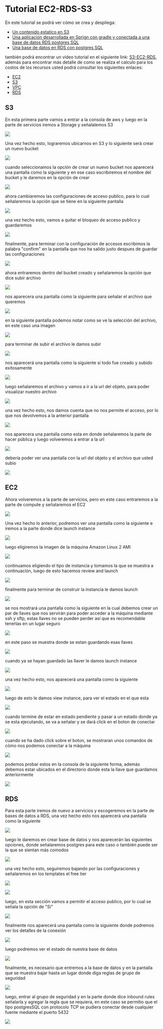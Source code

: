 # Tutorial EC2-RDS-S3

En este tutorial se podrá ver cómo se crea y despliega:

* [Un contenido estatico en S3](#S3)
* [Una aplicación desarrollada en Sprign con gradle y conectada a una base de datos RDS postgres SQL](#EC2)
* [Una base de datos en RDS con postgres SQL](#RDS)

también podrá encontrar un video tutorial en el siguiente link: [S3-EC2-RDS](https://youtu.be/8AayMFtAGkM), además para encontrar más detalle de como se realiza el calculo para los costos de los recursos usted podrá consultar los siguientes enlaces:

* [EC2](https://aws.amazon.com/ec2/pricing/)
* [S3](https://aws.amazon.com/s3/pricing/)
* [VPC](https://aws.amazon.com/vpc/pricing/)
* [RDS](https://aws.amazon.com/rds/pricing/)

## S3

En esta primera parte vamos a entrar a la consola de aws y luego en la parte de servicios iremos a Storage y señalalemos S3 

![](https://github.com/anamaria1299/S3-RDS-EC2/blob/master/resources/S3/S3%201.png)

Una vez hecho esto, lograremos ubicarnos en S3 y lo siguiente será crear un nuevo bucket

![](https://github.com/anamaria1299/S3-RDS-EC2/blob/master/resources/S3/S3%202.png)

cuando seleccionamos la opción de crear un nuevo bucket nos aparecerá una pantalla como la siguiente y en ese caso escribiremos el nombre del bucket y le daremos en la opción de crear

![](https://github.com/anamaria1299/S3-RDS-EC2/blob/master/resources/S3/S3%203.png)

ahora cambiaremos las configuraciones de acceso publico, para lo cual señalaremos la opción que se tiene en la siguiente pantalla

![](https://github.com/anamaria1299/S3-RDS-EC2/blob/master/resources/S3/S3%204.png)

una vez hecho esto, vamos a quitar el bloqueo de acceso publico y guardaremos

![](https://github.com/anamaria1299/S3-RDS-EC2/blob/master/resources/S3/S3%205.png)

finalmente, para terminar con la configuración de accesos escribimos la palabra "confirm" en la pantalla que nos ha salido justo despues de guardar las configuraciones

![](https://github.com/anamaria1299/S3-RDS-EC2/blob/master/resources/S3/S3%206.png)

ahora entraremos dentro del bucket creado y señalaremos la opción que dice subir archivo

![](https://github.com/anamaria1299/S3-RDS-EC2/blob/master/resources/S3/S3%207.png)

nos aparecera una pantalla como la siguiente para señalar el archivo que queremos 

![](https://github.com/anamaria1299/S3-RDS-EC2/blob/master/resources/S3/S3%208.png)

en la siguiente pantalla podemos notar como se ve la selección del archivo, en este caso una imagen

![](https://github.com/anamaria1299/S3-RDS-EC2/blob/master/resources/S3/S3%209.png)

para terminar de subir el archivo le damos subir

![](https://github.com/anamaria1299/S3-RDS-EC2/blob/master/resources/S3/S3%2010.png)

nos aparecerá una pantalla como la siguiente si todo fue creado y subido exitosamente

![](https://github.com/anamaria1299/S3-RDS-EC2/blob/master/resources/S3/S3%2011.png)

luego señalaremos el archivo y vamos a ir a la url del objeto, para poder visualizar nuestro archivo

![](https://github.com/anamaria1299/S3-RDS-EC2/blob/master/resources/S3/S3%2012.png)

una vez hecho esto, nos damos cuenta que no nos permite el acceso, por lo que nos devolvemos a la anterior pantalla

![](https://github.com/anamaria1299/S3-RDS-EC2/blob/master/resources/S3/S3%2013.png)

nos aparecera una pantalla como esta en donde señalaremos la parte de hacer pública y luego volveremos a entrar a la url

![](https://github.com/anamaria1299/S3-RDS-EC2/blob/master/resources/S3/S3%2014.png)

debería poder ver una pantalla con la url del objeto y el archivo que usted subio

![](https://github.com/anamaria1299/S3-RDS-EC2/blob/master/resources/S3/S3%2015.png)

## EC2

Ahora volveremos a la parte de servicios, pero en este caso entraremos a la parte de compute y señalaremos el EC2

![](https://github.com/anamaria1299/S3-RDS-EC2/blob/master/resources/EC2/EC2%201.png)

Una vez hecho lo anterior, podremos ver una pantalla como la siguiente e iremos a la parte donde dice launch instance

![](https://github.com/anamaria1299/S3-RDS-EC2/blob/master/resources/EC2/EC2%202.png)

luego eligiremos la imagen de la máquina Amazon Linux 2 AMI

![](https://github.com/anamaria1299/S3-RDS-EC2/blob/master/resources/EC2/EC2%203.png)

continuamos eligiendo el tipo de instancia y tomamos la que se muestra a continuación, luego de esto hacemos review and launch

![](https://github.com/anamaria1299/S3-RDS-EC2/blob/master/resources/EC2/EC2%204.png)

finalmente para terminar de construir la instancia le damos launch

![](https://github.com/anamaria1299/S3-RDS-EC2/blob/master/resources/EC2/EC2%205.png)

se nos mostrará una pantalla como la siguiente en la cual debemos crear un par de llaves que nos servirán para poder acceder a la máquina mediante ssh y sftp, estas llaves no se pueden perder así que es recomendable tenerlas en un lugar seguro

![](https://github.com/anamaria1299/S3-RDS-EC2/blob/master/resources/EC2/EC2%206.png)

en este paso se muestra donde se estan guardando esas llaves

![](https://github.com/anamaria1299/S3-RDS-EC2/blob/master/resources/EC2/EC2%207.png)

cuando ya se hayan guardado las llaver le damos launch instance

![](https://github.com/anamaria1299/S3-RDS-EC2/blob/master/resources/EC2/EC2%208.png)

una vez hecho esto, nos aparecerá una pantalla como la siguiente

![](https://github.com/anamaria1299/S3-RDS-EC2/blob/master/resources/EC2/EC2%209.png)

luego de esto le damos view instance, para ver el estado en el que esta

![](https://github.com/anamaria1299/S3-RDS-EC2/blob/master/resources/EC2/EC2%2010.png)

cuando termine de estar en estado pendiente y pasar a un estado donde ya se esta ejecutando, se va a señalar y se dará click en el boton de conectar

![](https://github.com/anamaria1299/S3-RDS-EC2/blob/master/resources/EC2/EC2%2011.png)

cuando se ha dado click sobre el boton, se mostraran unos comandos de cómo nos podemos conectar a la máquina

![](https://github.com/anamaria1299/S3-RDS-EC2/blob/master/resources/EC2/EC2%2012.png)

podemos probar estos en la consola de la siguiente forma, además debemos estar ubicados en el directorio donde esta la llave que guardamos anteriormente

![](https://github.com/anamaria1299/S3-RDS-EC2/blob/master/resources/EC2/EC2%2013.png)

## RDS

Para esta parte iremos de nuevo a servicios y escogeremos en la parte de bases de datos a RDS, una vez hecho esto nos aparecerá una pantalla como la siguiente

![](https://github.com/anamaria1299/S3-RDS-EC2/blob/master/resources/RDS/1%20database.png)

luego le daremos en crear base de datos y nos aparecerán las siguientes opciones, donde señalaremos postgres para este caso o también puede ser la que se sientan más comodos

![](https://github.com/anamaria1299/S3-RDS-EC2/blob/master/resources/RDS/2%20database.png)

una vez hecho esto, seguiremos bajando por las configuraciones y señalaremos en los templates el free tier

![](https://github.com/anamaria1299/S3-RDS-EC2/blob/master/resources/RDS/3%20database.png)

![](https://github.com/anamaria1299/S3-RDS-EC2/blob/master/resources/RDS/4%20database.png)

luego, en esta sección vamos a permitir el acceso publico, por lo cual se señala la opción de "Si"

![](https://github.com/anamaria1299/S3-RDS-EC2/blob/master/resources/EC2/EC2%2014.png)

finalmente nos aparecerá una pantalla como la siguiente donde podremos ver los detalles de la conexión

![](https://github.com/anamaria1299/S3-RDS-EC2/blob/master/resources/RDS/5%20database.png)

luego podremos ver el estado de nuestra base de datos

![](https://github.com/anamaria1299/S3-RDS-EC2/blob/master/resources/RDS/6%20database.png)

finalmente, es necesario que entremos a la base de datos y en la pantalla que se muestra bajar hasta un lugar donde diga reglas de grupo de seguridad

![](https://github.com/anamaria1299/S3-RDS-EC2/blob/master/resources/RDS/7%20database.png)

luego, entrar al grupo de seguridad y en la parte donde dice inbound rules señalarla y agregar la regla que se requiera, en este caso se permitio que el tipo postgresSQL con protocolo TCP se pudiera conectar desde cualquier fuente mediante el puerto 5432

![](https://github.com/anamaria1299/S3-RDS-EC2/blob/master/resources/RDS/8%20database.png)
